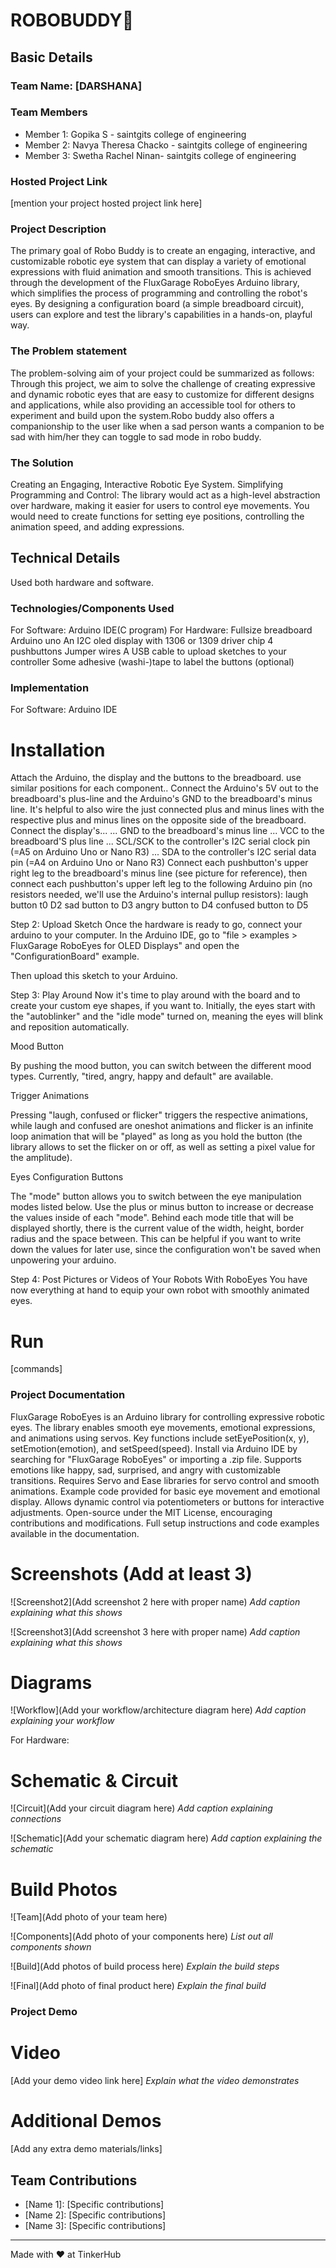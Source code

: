 # ROBOBUDDY🎯


## Basic Details
### Team Name: [DARSHANA]


### Team Members
- Member 1: Gopika S - saintgits college of engineering
- Member 2: Navya Theresa Chacko -  saintgits college of engineering
- Member 3: Swetha Rachel Ninan-  saintgits college of engineering

### Hosted Project Link
[mention your project hosted project link here]

### Project Description

The primary goal of Robo Buddy is to create an engaging, interactive, and customizable robotic eye system that can display a variety of emotional expressions with fluid animation and smooth transitions. This is achieved through the development of the FluxGarage RoboEyes Arduino library, which simplifies the process of programming and controlling the robot's eyes. By designing a configuration board (a simple breadboard circuit), users can explore and test the library's capabilities in a hands-on, playful way.


### The Problem statement
The problem-solving aim of your project could be summarized as follows:
Through this project, we aim to solve the challenge of creating expressive and dynamic robotic eyes that are easy to customize for different designs and applications, while also providing an accessible tool for others to experiment and build upon the system.Robo buddy also offers a companionship to the user like when a sad person wants a companion to be sad with him/her they can toggle to sad mode in robo buddy. 


### The Solution
Creating an Engaging, Interactive Robotic Eye System.
Simplifying Programming and Control: The library would act as a high-level abstraction over hardware, making it easier for users to control eye movements. You would need to create functions for setting eye positions, controlling the animation speed, and adding expressions.


## Technical Details
Used both hardware and software.
### Technologies/Components Used
For Software:
Arduino IDE(C program)
For Hardware:
Fullsize breadboard
Arduino uno 
An I2C oled display with 1306 or 1309 driver chip
4 pushbuttons
Jumper wires
A USB cable to upload sketches to your controller
Some adhesive (washi-)tape to label the buttons (optional)

### Implementation
For Software: Arduino IDE
# Installation
Attach the Arduino, the display and the buttons to the breadboard. use similar positions for each component..
Connect the Arduino's 5V out to the breadboard's plus-line and the Arduino's GND to the breadboard's minus line.
It's helpful to also wire the just connected plus and minus lines with the respective plus and minus lines on the opposite side of the breadboard.
Connect the display's...
... GND to the breadboard's minus line
... VCC to the breadboard'S plus line
... SCL/SCK to the controller's I2C serial clock pin (=A5 on Arduino Uno or Nano R3)
... SDA to the controller's I2C serial data pin (=A4 on Arduino Uno or Nano R3)
Connect each pushbutton's upper right leg to the breadboard's minus line (see picture for reference), then connect each pushbutton's upper left leg to the following Arduino pin (no resistors needed, we'll use the Arduino's internal pullup resistors):
laugh button t0 D2
sad button to D3
angry button to D4
confused button to D5


Step 2: Upload Sketch
Once the hardware is ready to go, connect your arduino to your computer. In the Arduino IDE, go to "file > examples > FluxGarage RoboEyes for OLED Displays" and open the "ConfigurationBoard" example.

Then upload this sketch to your Arduino.

Step 3: Play Around
Now it's time to play around with the board and to create your custom eye shapes, if you want to. Initially, the eyes start with the "autoblinker" and the "idle mode" turned on, meaning the eyes will blink and reposition automatically.


Mood Button

By pushing the mood button, you can switch between the different mood types. Currently, "tired, angry, happy and default" are available.

Trigger Animations

Pressing "laugh, confused or flicker" triggers the respective animations, while laugh and confused are oneshot animations and flicker is an infinite loop animation that will be "played" as long as you hold the button (the library allows to set the flicker on or off, as well as setting a pixel value for the amplitude).

Eyes Configuration Buttons

The "mode" button allows you to switch between the eye manipulation modes listed below. Use the plus or minus button to increase or decrease the values inside of each "mode". Behind each mode title that will be displayed shortly, there is the current value of the width, height, border radius and the space between. This can be helpful if you want to write down the values for later use, since the configuration won't be saved when unpowering your arduino.

Step 4: Post Pictures or Videos of Your Robots With RoboEyes
You have now everything at hand to equip your own robot with smoothly animated eyes.


# Run
[commands]

### Project Documentation
FluxGarage RoboEyes is an Arduino library for controlling expressive robotic eyes.
The library enables smooth eye movements, emotional expressions, and animations using servos.
Key functions include setEyePosition(x, y), setEmotion(emotion), and setSpeed(speed).
Install via Arduino IDE by searching for "FluxGarage RoboEyes" or importing a .zip file.
Supports emotions like happy, sad, surprised, and angry with customizable transitions.
Requires Servo and Ease libraries for servo control and smooth animations.
Example code provided for basic eye movement and emotional display.
Allows dynamic control via potentiometers or buttons for interactive adjustments.
Open-source under the MIT License, encouraging contributions and modifications.
Full setup instructions and code examples available in the documentation.

# Screenshots (Add at least 3)

![Screenshot2](Add screenshot 2 here with proper name)
*Add caption explaining what this shows*

![Screenshot3](Add screenshot 3 here with proper name)
*Add caption explaining what this shows*

# Diagrams
![Workflow](Add your workflow/architecture diagram here)
*Add caption explaining your workflow*

For Hardware:

# Schematic & Circuit
![Circuit](Add your circuit diagram here)
*Add caption explaining connections*

![Schematic](Add your schematic diagram here)
*Add caption explaining the schematic*

# Build Photos
![Team](Add photo of your team here)


![Components](Add photo of your components here)
*List out all components shown*

![Build](Add photos of build process here)
*Explain the build steps*

![Final](Add photo of final product here)
*Explain the final build*

### Project Demo
# Video
[Add your demo video link here]
*Explain what the video demonstrates*

# Additional Demos
[Add any extra demo materials/links]

## Team Contributions
- [Name 1]: [Specific contributions]
- [Name 2]: [Specific contributions]
- [Name 3]: [Specific contributions]

---
Made with ❤️ at TinkerHub
